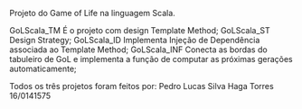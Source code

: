 Projeto do Game of Life na linguagem Scala.

GoLScala_TM 	É o projeto com design Template Method;
GoLScala_ST 	Design Strategy;
GoLScala_ID 	Implementa Injeção de Dependência associada ao Template Method;
GoLScala_INF 	Conecta as bordas do tabuleiro de GoL e implementa a função de computar as 			próximas gerações automaticamente;

Todos os três projetos foram feitos por:
Pedro Lucas Silva Haga Torres 16/0141575

